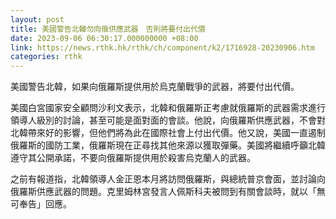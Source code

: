 ```yaml
---
layout: post
title: 美國警告北韓勿向俄供應武器　否則將要付出代價
date: 2023-09-06 06:30:17.000000000 +08:00
link: https://news.rthk.hk/rthk/ch/component/k2/1716928-20230906.htm
categories: rthk
---
```


美國警告北韓，如果向俄羅斯提供用於烏克蘭戰爭的武器，將要付出代價。

美國白宮國家安全顧問沙利文表示，北韓和俄羅斯正考慮就俄羅斯的武器需求進行領導人級別的討論，甚至可能是面對面的會談。他說，向俄羅斯供應武器，不會對北韓帶來好的影響，但他們將為此在國際社會上付出代價。他又說，美國一直遏制俄羅斯的國防工業，俄羅斯現在正尋找其他來源以獲取彈藥。美國將繼續呼籲北韓遵守其公開承諾，不要向俄羅斯提供用於殺害烏克蘭人的武器。

之前有報道指，北韓領導人金正恩本月將訪問俄羅斯，與總統普京會面，並討論向俄羅斯供應武器的問題。克里姆林宮發言人佩斯科夫被問到有關會談時，就以「無可奉告」回應。
